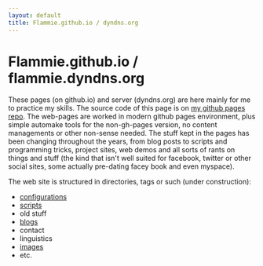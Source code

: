 ```yaml
---
layout: default
title: Flammie.github.io / dyndns.org
---
```


# Flammie.github.io / flammie.dyndns.org

These pages (on github.io) and server (dyndns.org) are here mainly for me to
practice my skills. The source code of this page is on
[my github pages repo](http://github.com/flammie/flammie.github.io).
The web-pages are worked in modern github pages environment, plus simple
automake tools for the non-gh-pages version, no content managements or other
non-sense needed. The stuff kept in the pages has been changing throughout the
years, from blog posts to scripts and programming tricks, project sites, web
demos and all sorts of rants on things and stuff (the kind that isn't well
suited for facebook, twitter or other social sites, some actually pre-dating
facey book and even myspace).

The web site is structured in directories, tags or such (under construction):

- [configurations](asetuksia/)
- [scripts](skriptejä/)
- old stuff
- [blogs](plokeja/)
- contact
- linguistics
- [images](kuvia/)
- etc.

<!-- vim: set ft=markdown -->
